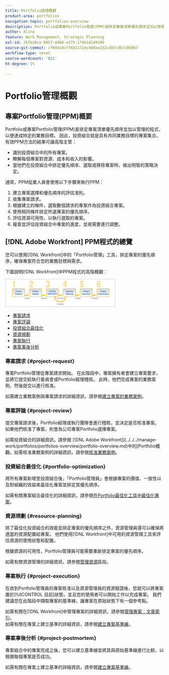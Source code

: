 ```yaml
---
title: Portfolio管理概觀
product-area: portfolios
navigation-topic: portfolios-overview
description: Portfolio或專案Portfolio管理(PPM)是排定專案清單優先順序並加以管理的程式，以便達成特定的業務目標。 投資組合是具有共同業務目標的專案集合。
author: Alina
feature: Work Management, Strategic Planning
exl-id: 26fb28ce-0957-4db6-a275-174b1d149180
source-git-commit: cf044c8cff6b1172ec460ae232cd07c9b7c808b7
workflow-type: tm+mt
source-wordcount: '621'
ht-degree: 1%

---
```


# Portfolio管理概觀

<!--Audited: 12/2023-->

## 專案Portfolio管理(PPM)概要

Portfolio或專案Portfolio管理(PPM)是排定專案清單優先順序並加以管理的程式，以便達成特定的業務目標。 因此，投資組合就是具有共同業務目標的專案集合。 有效PPM方法的結果可讓高階主管：

* 識別投資組合中的所有專案。
* 瞭解每個專案對資源、成本和收入的影響。
* 當他們在投資組合中排定優先順序、選取或移除專案時，做出明智的策略決定。

通常，PPM從業人員會使用以下步驟來執行PPM：

1. 建立專案選擇和優先順序的評估准則。
1. 收集專案請求。
1. 根據建立的條件，選取數個請求的專案作為投資組合專案。
1. 使用相同條件排定所選專案的優先順序。
1. 評估資源可用性，以執行選取的專案。
1. 複查並評估投資組合中專案的進度，並視需要進行調整。

## [!DNL Adobe Workfront] PPM程式的總覽

您可以使用[!DNL Workfront]中的「Portfolio管理」工具，排定專案的優先順序，確保專案符合您的業務目標與需求。

下圖說明[!DNL Workfront]中PPM程式的高階概觀：

![](assets/pm1-350x88.png)

* [專案請求](#project-request)
* [專案評論](#project-review)
* [投資組合最佳化](#portfolio-optimization)
* [資源規劃](#resource-planning)
* [專案執行](#project-execution)
* [專案事後分析](#project-postmortem)

### 專案請求 {#project-request}

專案Portfolio管理從專案請求開始。 在此階段中，專案擁有者會建立專案要求，並將它提交給執行委員會或Portfolio經理稽核。 此時，他們完成專案的業務案例，然後提交以進行核准。

如需建立業務案例與專案請求的詳細資訊，請參閱[建立專案的業務案例](../../../manage-work/projects/define-a-business-case/create-business-case.md)。

### 專案評論 {#project-review}

提交專案請求後，Portfolio經理或執行團隊會進行稽核，並決定是否核准專案。 如果他們核准了專案，則會為公司專案Portfolio選擇專案。

如需投資組合的詳細資訊，請參閱 [!DNL Adobe Workfront]](../../../manage-work/portfolios/portfolios-overview/portfolio-overview.md)中的[Portfolio概觀。如需核准業務案例的詳細資訊，請參閱[核准業務案例](../../../manage-work/projects/define-a-business-case/approve-business-case.md)。

### 投資組合最佳化 {#portfolio-optimization}

將所有專案新增至投資組合後，「Portfolio管理員」會根據專案的價值、一致性以及對組織的效益來最佳化專案並排定其優先順序。

如需有關專案組合最佳化的詳細資訊，請參閱[在Portfolio最佳化工具中最佳化專案](../../../manage-work/portfolios/portfolio-optimizer/optimize-projects-in-portfolio-optimizer.md)。

### 資源規劃 {#resource-planning}

除了最佳化投資組合的效能並排定專案的優先順序之外，資源管理員還可以確保將適當的資源配置給專案。 他們使用[!DNL Workfront]中可用的資源管理工具來評估資源的使用狀態和配置。

根據資源的可用性，Portfolio管理員可能需要重新排定專案的優先順序。

如需有關資源管理的詳細資訊，請參閱[管理資源](../../../resource-mgmt/manage-resources.md)區段。

### 專案執行 {#project-execution}

在收到Portfolio管理員的專案核准以及資源管理員的資源驗證後，您就可以將專案置於[!UICONTROL 目前]狀態，並且您的使用者可以開始工作以完成專案。 我們建議您在此階段中擷取專案的基準線，讓專案在原始狀態下有一個參考點。

如需有關在[!DNL Workfront]中管理專案的詳細資訊，請參閱[管理專案：文章索引](../../../manage-work/projects/manage-projects/manage-projects-overview.md)。\
如需有關在專案上建立基準的詳細資訊，請參閱[建立專案基準線](../../../manage-work/projects/create-projects/create-baselines.md)。

### 專案事後分析 {#project-postmortem}

專案組合中的專案完成之後，您可以建立基準線並將其與原始基準線進行比較，以檢閱每個專案是否成功。

如需有關在專案上建立基準的詳細資訊，請參閱[建立專案基準線](../../../manage-work/projects/create-projects/create-baselines.md)。
